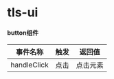 # tls-ui

#### button组件
| 事件名称 | 触发 | 返回值 |
|------|------------|------------|
| handleClick  | 点击          | 点击元素        |